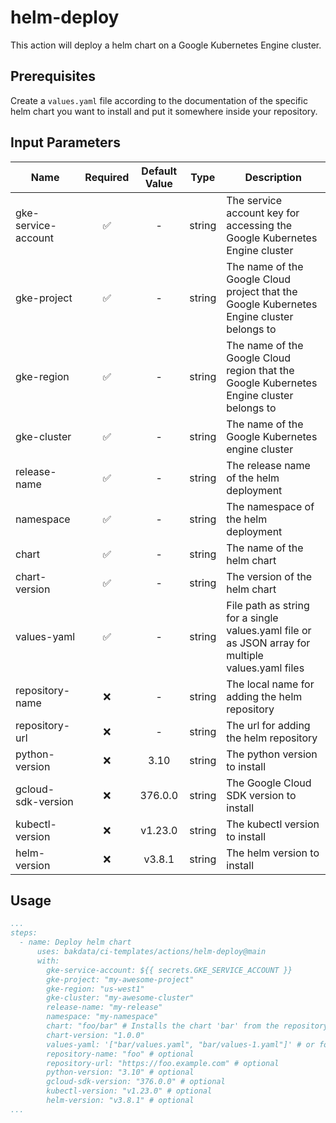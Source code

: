 # helm-deploy
This action will deploy a helm chart on a Google Kubernetes Engine cluster.

## Prerequisites
Create a `values.yaml` file according to the documentation of the specific helm chart you want to install and put it somewhere inside your repository.

## Input Parameters
| Name                | Required  | Default Value |  Type  | Description                                                                                          |
|---------------------|:---------:|:-------------:|:------:|------------------------------------------------------------------------------------------------------|
| gke-service-account |    ✅     |       -       | string | The service account key for accessing the Google Kubernetes Engine cluster                           |
| gke-project         |    ✅     |       -       | string | The name of the Google Cloud project that the Google Kubernetes Engine cluster belongs to            |
| gke-region          |    ✅     |       -       | string | The name of the Google Cloud region that the Google Kubernetes Engine cluster belongs to             |
| gke-cluster         |    ✅     |       -       | string | The name of the Google Kubernetes engine cluster                                                     |
| release-name        |    ✅     |       -       | string | The release name of the helm deployment                                                              |
| namespace           |    ✅     |       -       | string | The namespace of the helm deployment                                                                 |
| chart               |    ✅     |       -       | string | The name of the helm chart                                                                           |
| chart-version       |    ✅     |       -       | string | The version of the helm chart                                                                        |
| values-yaml         |    ✅     |       -       | string | File path as string for a single values.yaml file or as JSON array for multiple values.yaml files    |
| repository-name     |    ❌     |       -       | string | The local name for adding the helm repository                                                        |
| repository-url      |    ❌     |       -       | string | The url for adding the helm repository                                                               |
| python-version      |    ❌     |      3.10     | string | The python version to install                                                                        |
| gcloud-sdk-version  |    ❌     |    376.0.0    | string | The Google Cloud SDK version to install                                                              |
| kubectl-version     |    ❌     |    v1.23.0    | string | The kubectl version to install                                                                       |
| helm-version        |    ❌     |     v3.8.1    | string | The helm version to install                                                                          |

## Usage

```yaml
...
steps:
  - name: Deploy helm chart
      uses: bakdata/ci-templates/actions/helm-deploy@main
      with:
        gke-service-account: ${{ secrets.GKE_SERVICE_ACCOUNT }}
        gke-project: "my-awesome-project"
        gke-region: "us-west1"
        gke-cluster: "my-awesome-cluster"
        release-name: "my-release"
        namespace: "my-namespace"
        chart: "foo/bar" # Installs the chart 'bar' from the repository called 'foo'
        chart-version: "1.0.0"
        values-yaml: '["bar/values.yaml", "bar/values-1.yaml"]' # or for a single value file just as a string: "bar/values.yaml"
        repository-name: "foo" # optional
        repository-url: "https://foo.example.com" # optional
        python-version: "3.10" # optional
        gcloud-sdk-version: "376.0.0" # optional
        kubectl-version: "v1.23.0" # optional
        helm-version: "v3.8.1" # optional
...
```
